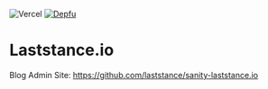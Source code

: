![Vercel](https://therealsujitk-vercel-badge.vercel.app/?app=laststance-io) [![Depfu](https://badges.depfu.com/badges/a40b82f36f9bf23a3f4f927e2ae9be7d/overview.svg)](https://depfu.com/github/laststance/laststance.io?project_id=14236)

# Laststance.io

Blog Admin Site: https://github.com/laststance/sanity-laststance.io
